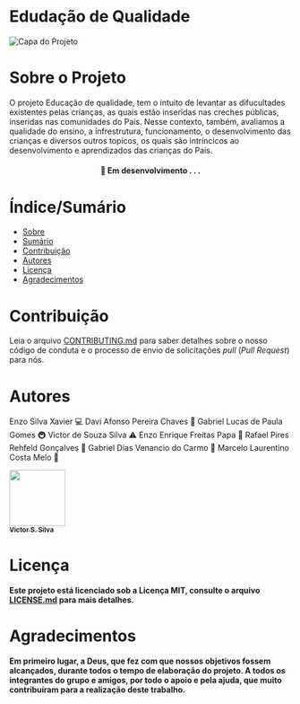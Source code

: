 # Edudação de Qualidade 


![Capa do Projeto](http://www.mpgo.mp.br/portal/imagens/2018/01/17/17_23_37_817_educa%C3%A7%C3%A3o_ensino_infantil_escola_livros.jpg)

# Sobre o Projeto

O projeto Educação de qualidade, tem o intuito de levantar as difucultades existentes pelas crianças, as quais estão inseridas nas creches públicas, inseridas nas comunidades do País. Nesse contexto, também, avaliamos a qualidade do ensino, a infrestrutura, funcionamento, o desenvolvimento das crianças e diversos outros topícos, os quais são intríncicos ao desenvolvimento e aprendizados das crianças do País.

<h4 align="center"> 
	🚧  Em desenvolvimento . . .
</h4>

# Índice/Sumário

* [Sobre](#sobre-o-projeto)
* [Sumário](#índice/sumário)
* [Contribuição](#contribuição)
* [Autores](#autores)
* [Licença](#licença)
* [Agradecimentos](#agradecimentos)


# Contribuição

Leia o arquivo [CONTRIBUTING.md](CONTRIBUTING.md) para saber detalhes sobre o nosso código de conduta e o processo de envio de solicitações *pull* (*Pull Request*) para nós.

# Autores

Enzo Silva Xavier 💻
Davi Afonso Pereira Chaves 📖
Gabriel Lucas de Paula Gomes 🚇 
Victor de Souza Silva ⚠️
Enzo Enrique Freitas Papa 🐛 
Rafael Pires Rehfeld Gonçalves 🤔
Gabriel Dias Venancio do Carmo 👀 
Marcelo Laurentino Costa Melo 🎨



<a href="https://github.com/ViictorSS"><img src="https://avatars.githubusercontent.com/u/90292206?v=4" width="100px;" alt=""/><br /><sub><b>Victor S. Silva </b></sub></a><br /> <b>








# Licença

Este projeto está licenciado sob a Licença MIT,  consulte o arquivo [LICENSE.md](LICENSE.md) para mais detalhes.

# Agradecimentos

Em primeiro lugar, а Deus, qυе fez com que nossos objetivos fossem alcançados, durante todos o tempo de elaboração do projeto. A todos os integrantes do grupo e amigos, por todo o apoio e pela ajuda, que muito contribuíram para a realização deste trabalho.
